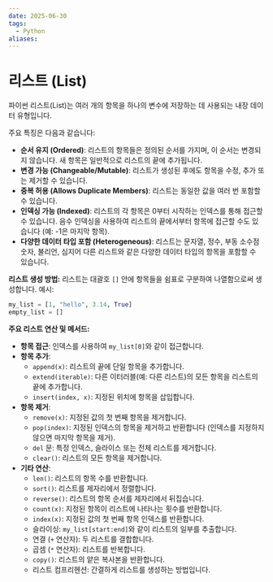 ```yaml
---
date: 2025-06-30
tags:
  - Python
aliases:
---
```


# 리스트 (List)

파이썬 리스트(List)는 여러 개의 항목을 하나의 변수에 저장하는 데 사용되는 내장 데이터 유형입니다.

주요 특징은 다음과 같습니다:
*   **순서 유지 (Ordered)**: 리스트의 항목들은 정의된 순서를 가지며, 이 순서는 변경되지 않습니다. 새 항목은 일반적으로 리스트의 끝에 추가됩니다.
*   **변경 가능 (Changeable/Mutable)**: 리스트가 생성된 후에도 항목을 수정, 추가 또는 제거할 수 있습니다.
*   **중복 허용 (Allows Duplicate Members)**: 리스트는 동일한 값을 여러 번 포함할 수 있습니다.
*   **인덱싱 가능 (Indexed)**: 리스트의 각 항목은 0부터 시작하는 인덱스를 통해 접근할 수 있습니다. 음수 인덱싱을 사용하여 리스트의 끝에서부터 항목에 접근할 수도 있습니다 (예: -1은 마지막 항목).
*   **다양한 데이터 타입 포함 (Heterogeneous)**: 리스트는 문자열, 정수, 부동 소수점 숫자, 불리언, 심지어 다른 리스트와 같은 다양한 데이터 타입의 항목을 포함할 수 있습니다.

**리스트 생성 방법:**
리스트는 대괄호 `[]` 안에 항목들을 쉼표로 구분하여 나열함으로써 생성합니다.
예시:
```python
my_list = [1, "hello", 3.14, True]
empty_list = []
```

**주요 리스트 연산 및 메서드:**
*   **항목 접근**: 인덱스를 사용하여 `my_list[0]`와 같이 접근합니다.
*   **항목 추가**:
    *   `append(x)`: 리스트의 끝에 단일 항목을 추가합니다.
    *   `extend(iterable)`: 다른 이터러블(예: 다른 리스트)의 모든 항목을 리스트의 끝에 추가합니다.
    *   `insert(index, x)`: 지정된 위치에 항목을 삽입합니다.
*   **항목 제거**:
    *   `remove(x)`: 지정된 값의 첫 번째 항목을 제거합니다.
    *   `pop(index)`: 지정된 인덱스의 항목을 제거하고 반환합니다 (인덱스를 지정하지 않으면 마지막 항목을 제거).
    *   `del` 문: 특정 인덱스, 슬라이스 또는 전체 리스트를 제거합니다.
    *   `clear()`: 리스트의 모든 항목을 제거합니다.
*   **기타 연산**:
    *   `len()`: 리스트의 항목 수를 반환합니다.
    *   `sort()`: 리스트를 제자리에서 정렬합니다.
    *   `reverse()`: 리스트의 항목 순서를 제자리에서 뒤집습니다.
    *   `count(x)`: 지정된 항목이 리스트에 나타나는 횟수를 반환합니다.
    *   `index(x)`: 지정된 값의 첫 번째 항목 인덱스를 반환합니다.
    *   슬라이싱: `my_list[start:end]`와 같이 리스트의 일부를 추출합니다.
    *   연결 (`+` 연산자): 두 리스트를 결합합니다.
    *   곱셈 (`*` 연산자): 리스트를 반복합니다.
    *   `copy()`: 리스트의 얕은 복사본을 반환합니다.
    *   리스트 컴프리헨션: 간결하게 리스트를 생성하는 방법입니다.